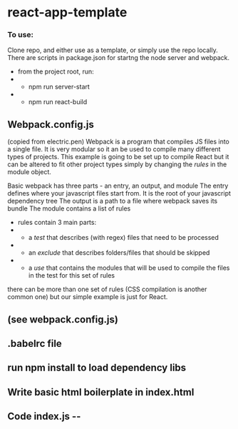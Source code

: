 # react-app-template

### To use:

Clone repo, and either use as a template, or simply use the repo locally.
There are scripts in package.json for startng the  node server and webpack.
 - from the project root, run:
 - - npm run server-start
 - - npm run react-build

## Webpack.config.js
(copied from electric.pen)
Webpack is a program that compiles JS files into a single file. It is very modular so it an be used to compile many different types of projects. This example is going to be set up to compile React but it can be altered to fit other project types simply by changing the *rules* in the module object.

Basic webpack has three parts - an entry, an output, and module
The entry defines where your javascript files start from. It is the root of your javascript dependency tree The output is a path to a file where webpack saves its bundle
The module contains a list of rules
- rules contain 3 main parts:
- - a *test* that describes (with regex) files that need to be processed
- - an *exclude* that describes folders/files that should be skipped
- - a *use* that contains the modules that will be used to compile the files
    in the test for this set of rules

there can be more than one set of rules (CSS compilation is another common one) but our simple example is just for React.

## (see webpack.config.js)
## .babelrc file
## run npm install to load dependency libs

## Write basic html boilerplate in index.html
## Code index.js --

